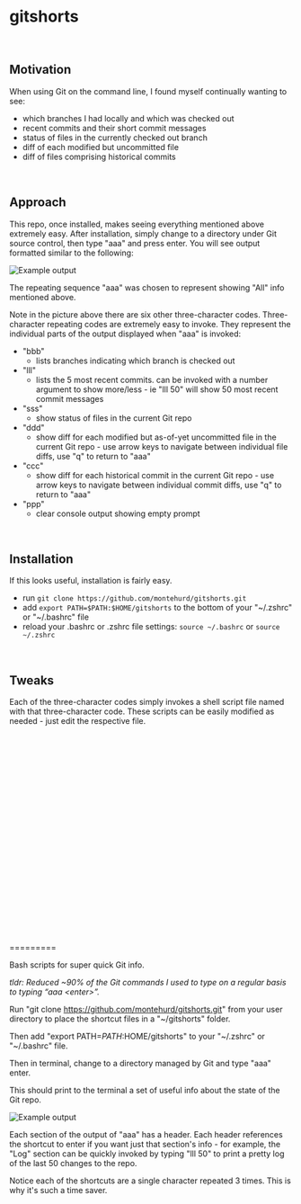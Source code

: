 # gitshorts

&nbsp;

## Motivation

When using Git on the command line, I found myself continually wanting to see:
- which branches I had locally and which was checked out
- recent commits and their short commit messages
- status of files in the currently checked out branch
- diff of each modified but uncommitted file
- diff of files comprising historical commits

&nbsp;

## Approach

This repo, once installed, makes seeing everything mentioned above extremely easy. After installation, simply change to a directory under Git source control, then type "aaa" and press enter. You will see output formatted similar to the following:

![Example output](https://raw.github.com/montehurd/gitshorts/master/screenshot.png)

The repeating sequence "aaa" was chosen to represent showing "All" info mentioned above.

Note in the picture above there are six other three-character codes. Three-character repeating codes are extremely easy to invoke. They represent the individual parts of the output displayed when "aaa" is invoked:

- "bbb"
    - lists branches indicating which branch is checked out
- "lll"
    - lists the 5 most recent commits. can be invoked with a number argument to show more/less - ie "lll 50" will show 50 most recent commit messages
- "sss"
    - show status of files in the current Git repo
- "ddd"
    - show diff for each modified but as-of-yet uncommitted file in the current Git repo - use arrow keys to navigate between individual file diffs, use "q" to return to "aaa"
- "ccc"
    - show diff for each historical commit in the current Git repo - use arrow keys to navigate between individual commit diffs, use "q" to return to "aaa"
- "ppp"
    - clear console output showing empty prompt

&nbsp;

## Installation

If this looks useful, installation is fairly easy.

- run `git clone https://github.com/montehurd/gitshorts.git`
- add `export PATH=$PATH:$HOME/gitshorts` to the bottom of your "~/.zshrc" or "~/.bashrc" file
- reload your .bashrc or .zshrc file settings: `source ~/.bashrc` or `source ~/.zshrc`

&nbsp;

## Tweaks

Each of the three-character codes simply invokes a shell script file named with that three-character code. These scripts can be easily modified as needed - just edit the respective file.


&nbsp;

&nbsp;

&nbsp;

&nbsp;

&nbsp;

&nbsp;

&nbsp;

&nbsp;

&nbsp;

&nbsp;

&nbsp;

&nbsp;

=========



Bash scripts for super quick Git info.

<i>tldr: Reduced ~90% of the Git commands I used to type on a regular basis to typing “aaa &lt;enter&gt;”.</i>

Run "git clone https://github.com/montehurd/gitshorts.git" from your user directory to place the shortcut files in a "~/gitshorts" folder.

Then add "export PATH=$PATH:$HOME/gitshorts" to your "~/.zshrc" or "~/.bashrc" file.

Then in terminal, change to a directory managed by Git and type "aaa" enter.

This should print to the terminal a set of useful info about the state of the Git repo.

![Example output](https://raw.github.com/montehurd/gitshorts/master/screenshot.png)

Each section of the output of "aaa" has a header. Each header references the shortcut to enter if you want just that section's info - for example, the "Log" section can be quickly invoked by typing "lll 50" to print a pretty log of the last 50 changes to the repo.

Notice each of the shortcuts are a single character repeated 3 times. This is why it's such a time saver.